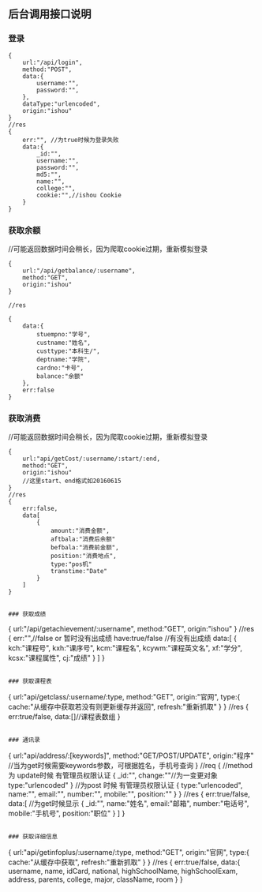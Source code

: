 ## 后台调用接口说明

### 登录

```
{
    url:"/api/login",
    method:"POST",
    data:{
        username:"",
        password:"",
    },
    dataType:"urlencoded",
    origin:"ishou"
}
//res
{
    err:"", //为true时候为登录失败
    data:{
        _id:"",
        username:"",
        password:"",
        md5:"",
        name:"",
        college:"",
        cookie:"",//ishou Cookie
    }
}

```

### 获取余额

//可能返回数据时间会稍长，因为爬取cookie过期，重新模拟登录
```
{
    url:"/api/getbalance/:username",
    method:"GET",
    origin:"ishou"
} 

//res

{
    data:{
        stuempno:"学号",
        custname:"姓名",
        custtype:"本科生/",
        deptname:"学院",
        cardno:"卡号",
        balance:"余额"
    },
    err:false
}
```
### 获取消费

//可能返回数据时间会稍长，因为爬取cookie过期，重新模拟登录
```
{
    url:"api/getCost/:username/:start/:end,
    method:"GET",
    origin:"ishou"
    //这里start、end格式如20160615
}
//res
{
    err:false,
    data[
        {
            amount:"消费金额",
            aftbala:"消费后余额"
            befbala:"消费前金额",
            position:"消费地点",
            type:"pos机"
            transtime:"Date"
        }
    ]
}
```

```

### 获取成绩

```
{
    url:"/api/getachievement/:username",
    method:"GET",
    origin:"ishou"
}
//res
{
    err:"",//false or 暂时没有出成绩
    have:true/false  //有没有出成绩
    data:[
        {
            kch:"课程号",
            kxh:"课序号",
            kcm:"课程名",
            kcywm:"课程英文名",
            xf:"学分",
            kcsx:"课程属性",
            cj:"成绩"
        }
    ]
}
```

### 获取课程表

```
{
    url:"api/getclass/:username/:type,
    method:"GET",
    origin:"官网",
    type:{
        cache:"从缓存中获取若没有则更新缓存并返回",
        refresh:"重新抓取"
    }
}
//res
{
    err:true/false,
    data:[]//课程表数组
}
```

### 通讯录

```
{
    url:"api/address/:[keywords]",
    method:"GET/POST/UPDATE",
    origin:"程序"
    //当为get时候需要keywords参数，可根据姓名，手机号查询
}
//req
{
    //method 为 update时候 有管理员权限认证
    {
        _id:"",
        change:""//为一变更对象
        type:"urlencoded"
    }
    //为post 时候 有管理员权限认证
    {
        type:"urlencoded",
        name:"",
        email:"",
        number:"",
        mobile:"",
        position:""
    }
}
//res
{
    err:true/false,
    data:[  //为get时候显示
        {
            _id:"",
            name:"姓名",
            email:"邮箱",
            number:"电话号",
            mobile:"手机号",
            position:"职位"
        }
    ]
}
```

### 获取详细信息

```
{
    url:"api/getinfoplus/:username/:type,
    method:"GET",
    origin:"官网",
    type:{
        cache:"从缓存中获取",
        refresh:"重新抓取"
    }
}
//res
{
    err:true/false,
    data:{
        username,
        name,
        idCard,
        national,
        highSchoolName,
        highSchoolExam,
        address,
        parents,
        college,
        major,
        className,
        room
    }
}
```